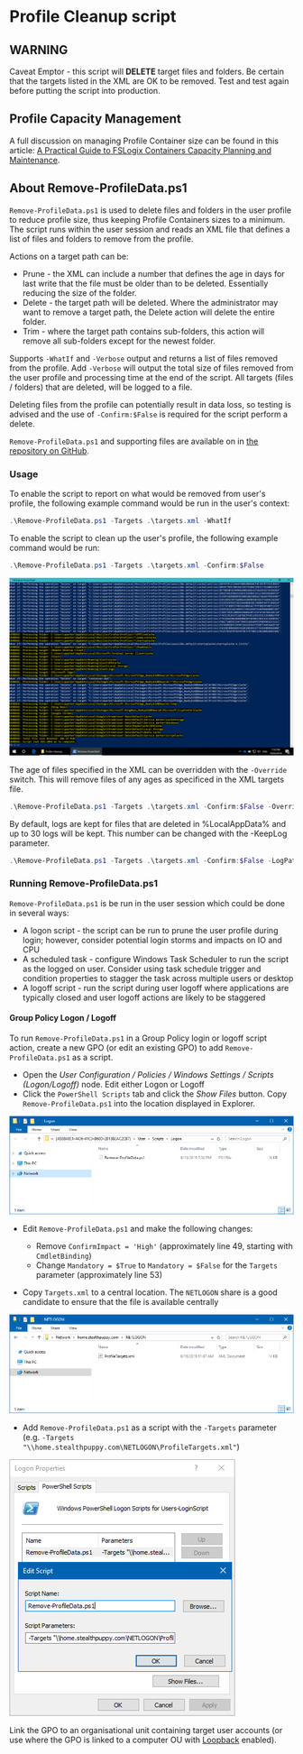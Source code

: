 # Profile Cleanup script

## WARNING

Caveat Emptor - this script will **DELETE** target files and folders. Be certain that the targets listed in the XML are OK to be removed. Test and test again before putting the script into production.

## Profile Capacity Management

A full discussion on managing Profile Container size can be found in this article: [A Practical Guide to FSLogix Containers Capacity Planning and Maintenance](https://stealthpuppy.com/fslogix-containers-capacity/).

## About Remove-ProfileData.ps1

`Remove-ProfileData.ps1` is used to delete files and folders in the user profile to reduce profile size, thus keeping Profile Containers sizes to a minimum. The script runs within the user session and reads an XML file that defines a list of files and folders to remove from the profile.

Actions on a target path can be:

* Prune - the XML can include a number that defines the age in days for last write that the file must be older than to be deleted. Essentially reducing the size of the folder.
* Delete - the target path will be deleted. Where the administrator may want to remove a target path, the Delete action will delete the entire folder.
* Trim - where the target path contains sub-folders, this action will remove all sub-folders except for the newest folder.

Supports `-WhatIf` and `-Verbose` output and returns a list of files removed from the profile. Add `-Verbose` will output the total size of files removed from the user profile and processing time at the end of the script. All targets (files / folders) that are deleted, will be logged to a file.

Deleting files from the profile can potentially result in data loss, so testing is advised and the use of `-Confirm:$False` is required for the script perform a delete.

`Remove-ProfileData.ps1` and supporting files are available on in [the repository on GitHub](https://github.com/aaronparker/FSLogix/tree/master/Profile-Cleanup).

### Usage

To enable the script to report on what would be removed from user's profile, the following example command would be run in the user's context:

```powershell
.\Remove-ProfileData.ps1 -Targets .\targets.xml -WhatIf
```

To enable the script to clean up the user's profile, the following example command would be run:

```powershell
.\Remove-ProfileData.ps1 -Targets .\targets.xml -Confirm:$False
```

![Output from Remove-ProfileData](https://raw.githubusercontent.com/aaronparker/docs/master/images/ProfileDataOutput.png "Output from Remove-ProfileData")

The age of files specified in the XML can be overridden with the `-Override` switch. This will remove files of any ages as specificed in the XML targets file.

```powershell
.\Remove-ProfileData.ps1 -Targets .\targets.xml -Confirm:$False -Override
```

By default, logs are kept for files that are deleted in %LocalAppData% and up to 30 logs will be kept. This number can be changed with the -KeepLog parameter.

```powershell
.\Remove-ProfileData.ps1 -Targets .\targets.xml -Confirm:$False -LogPath $env:AppData -KeepLog 7
```

### Running Remove-ProfileData.ps1

`Remove-ProfileData.ps1` is be run in the user session which could be done in several ways:

* A logon script - the script can be run to prune the user profile during login; however, consider potential login storms and impacts on IO and CPU
* A scheduled task - configure Windows Task Scheduler to run the script as the logged on user. Consider using task schedule trigger and condition properties to stagger the task across multiple users or desktop
* A logoff script - run the script during user logoff where applications are typically closed and user logoff actions are likely to be staggered

#### Group Policy Logon / Logoff

To run `Remove-ProfileData.ps1` in a Group Policy login or logoff script action, create a new GPO (or edit an existing GPO) to add `Remove-ProfileData.ps1` as a script.

* Open the *User Configuration / Policies / Windows Settings / Scripts (Logon/Logoff)* node. Edit either Logon or Logoff
* Click the `PowerShell Scripts` tab and click the *Show Files* button. Copy `Remove-ProfileData.ps1` into the location displayed in Explorer.

![Group Policy object scripts folder](https://raw.githubusercontent.com/aaronparker/docs/master/images/GroupPolicyScripts.png "Group Policy object scripts folder")

* Edit `Remove-ProfileData.ps1` and make the following changes:
    - Remove `ConfirmImpact = 'High'` (approximately line 49, starting with `CmdletBinding`)
    - Change `Mandatory = $True` to `Mandatory = $False` for the `Targets` parameter (approximately line 53)

* Copy `Targets.xml` to a central location. The `NETLOGON` share is a good candidate to ensure that the file is available centrally

![Targets.xml in the NETLOGON share](https://raw.githubusercontent.com/aaronparker/docs/master/images/GroupPolicyNetlogon.png "Targets.xml in the NETLOGON share")

* Add `Remove-ProfileData.ps1` as a script with the `-Targets` parameter (e.g. `-Targets "\\home.stealthpuppy.com\NETLOGON\ProfileTargets.xml"`)

![Adding the script](https://raw.githubusercontent.com/aaronparker/docs/master/images/GroupPolicyPowerShell.png "Adding the script")

Link the GPO to an organisational unit containing target user accounts (or use where the GPO is linked to a computer OU with [Loopback](https://support.microsoft.com/en-au/help/231287/loopback-processing-of-group-policy) enabled).
